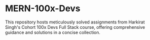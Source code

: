 # MERN-100x-Devs
This repository hosts meticulously solved assignments from Harkirat Singh's Cohort 100x Devs Full Stack course, offering comprehensive guidance and solutions in a concise collection.
